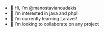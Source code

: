 - 👋 Hi, I’m @manostavianoudakis
- 👀 I’m interested in java and php!
- 🌱 I’m currently learning Laravel!
- 💞️ I’m looking to collaborate on any project

<!---
manostavianoudakis/manostavianoudakis is a ✨ special ✨ repository because its `README.md` (this file) appears on your GitHub profile.
You can click the Preview link to take a look at your changes.
--->
